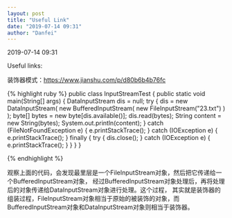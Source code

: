 ```yaml
---
layout: post
title: "Useful Link"
date: "2019-07-14 09:31"
author: "Danfei"
---
```

2019-07-14 09:31

Useful links:

装饰器模式：https://www.jianshu.com/p/d80b6b4b76fc
	
{% highlight ruby %}
public class InputStreamTest {
    public static void main(String[] args) {
        DataInputStream dis = null;
        try {
            dis = new DataInputStream(
                    new BufferedInputStream(
                            new FileInputStream("23.txt")
                            )
                    );
            byte[] bytes = new byte[dis.available()];
            dis.read(bytes);
            String content = new String(bytes);
            System.out.println(content);
        } catch (FileNotFoundException e) {
            e.printStackTrace();
        } catch (IOException e) {
            e.printStackTrace();
        } finally {
            try {
                dis.close();
            } catch (IOException e) {
                e.printStackTrace();
            }
        }
    }
}


{% endhighlight %}

观察上面的代码，会发现最里层是一个FileInputStream对象，然后把它传递给一个BufferedInputStream对象，
经过BufferedInputStream对象处理后，再将处理后的对象传递给DataInputStream对象进行处理。这个过程，
其实就是装饰器的组装过程，FileInputStream对象相当于原始的被装饰的对象，而BufferedInputStream对象和DataInputStream对象则相当于装饰器。
